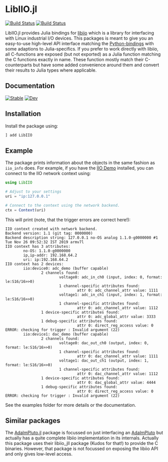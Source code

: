 # LibIIO.jl

[![Build Status](https://github.com/tachawkes/LibIIO.jl/actions/workflows/CI.yml/badge.svg?branch=main)](https://github.com/tachawkes/LibIIO.jl/actions/workflows/CI.yml?query=branch%3Amain)
[![Build Status](https://ci.appveyor.com/api/projects/status/github/tachawkes/LibIIO.jl?svg=true)](https://ci.appveyor.com/project/tachawkes/LibIIO-jl)

LibIIO.jl provides Julia bindings for [libiio](https://wiki.analog.com/resources/tools-software/linux-software/libiio) which is a library for interfacing with Linux industrial I/O devices. This packages is meant to
give you an easy-to-use high-level API interface matching the [Python-bindings](https://github.com/analogdevicesinc/libiio/tree/master/bindings/python) with some adaptions to Julia-specifics. If you prefer to work directly with libiio, all C-functions are exposed (but not exported) as a Julia function matching the C functions exactly in name. These function mostly match their C-counterparts but have some added convenience around them and convert their results to Julia types where applicable.

## Documentation

[![Stable](https://img.shields.io/badge/docs-stable-blue.svg)](https://tachawkes.github.io/LibIIO.jl/stable/)
[![Dev](https://img.shields.io/badge/docs-dev-blue.svg)](https://tachawkes.github.io/LibIIO.jl/dev/)

## Installation

Install the package using:

```julia
] add LibIIO
```

## Example

The package prints information about the objects in the same fashion as `iio_info` does. For example, if you have the [IIO Demo](https://wiki.analog.com/resources/eval/user-guides/iio_demo/no-os-setup) installed, you can connect to the IIO network context using:

```julia
using LibIIO

# Adjust to your settings
uri = "ip:127.0.0.1"

# Connect to the context using the network backend.
ctx = Context(uri)
```

This will print (note, that the trigger errors are correct here!):

```
IIO context created with network backend.
Backend version: 1.1 (git tag: 0000000)
Backend description string: 127.0.0.1 no-OS analog 1.1.0-g0000000 #1 Tue Nov 26 09:52:32 IST 2019 armv7l
IIO context has 3 attributes:
        no-OS: 1.1.0-g0000000
        ip,ip-addr: 192.168.64.2
        uri: ip:192.168.64.2
IIO context has 2 devices:
        iio:device0: adc_demo (buffer capable)
                2 channels found:
                        voltage0: adc_in_ch0 (input, index: 0, format: le:S16/16>>0)
                        1 channel-specific attributes found:
                                attr 0: adc_channel_attr value: 1111
                        voltage1: adc_in_ch1 (input, index: 1, format: le:S16/16>>0)
                        1 channel-specific attributes found:
                                attr 0: adc_channel_attr value: 1112
                1 device-specific attributes found:
                                attr 0: adc_global_attr value: 3333
                1 debug-specific attributes found:
                                attr 0: direct_reg_access value: 0
ERROR: checking for trigger : Invalid argument (22)
        iio:device1: dac_demo (buffer capable)
                2 channels found:
                        voltage0: dac_out_ch0 (output, index: 0, format: le:S16/16>>0)
                        1 channel-specific attributes found:
                                attr 0: dac_channel_attr value: 1111
                        voltage1: dac_out_ch1 (output, index: 1, format: le:S16/16>>0)
                        1 channel-specific attributes found:
                                attr 0: dac_channel_attr value: 1112
                1 device-specific attributes found:
                                attr 0: dac_global_attr value: 4444
                1 debug-specific attributes found:
                                attr 0: direct_reg_access value: 0
ERROR: checking for trigger : Invalid argument (22)
```

See the examples folder for more details or the documentation.

## Similar packages

The [AdalmPluto.jl](https://github.com/JuliaTelecom/AdalmPluto.jl) package is focussed on just interfacing an [AdalmPluto](https://www.analog.com/en/design-center/evaluation-hardware-and-software/evaluation-boards-kits/adalm-pluto.html) but actually has a quite complete libiio implementation in its internals. Actually this package uses their libiio_jll package (Kudos for that!) to provide the C binaries. However, that package is not focussed on exposing the libiio API and only gives low-level access.